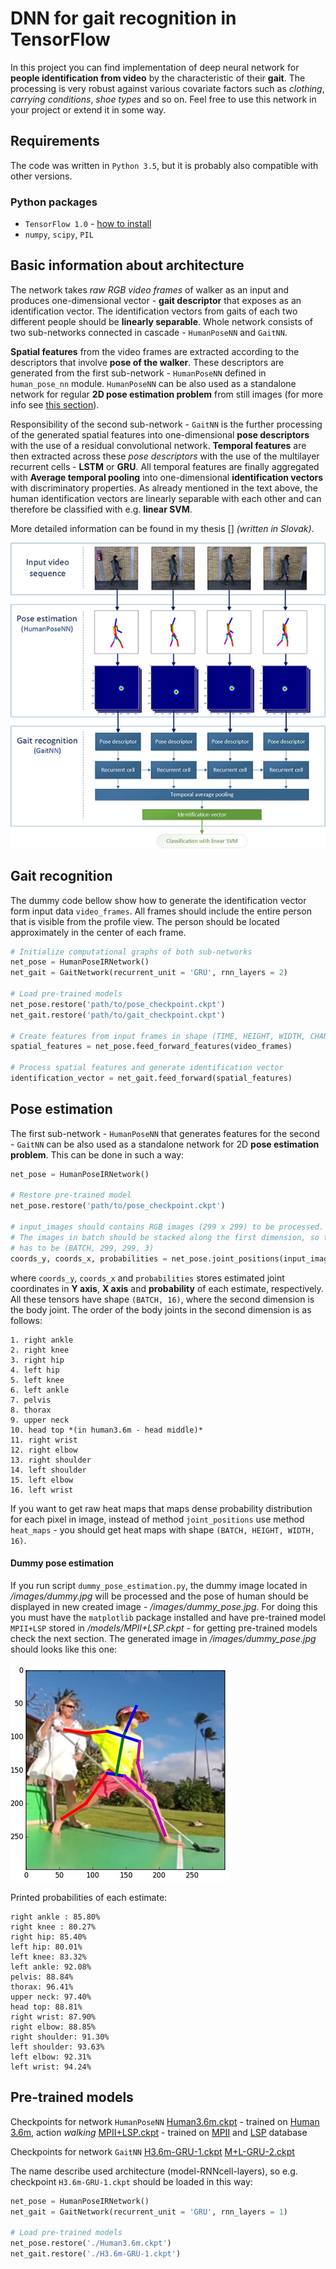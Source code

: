 # DNN for gait recognition in TensorFlow

In this project you can find implementation of deep neural network for **people identification from video** by the characteristic of their **gait**. The processing is very robust against various covariate factors such as *clothing*, *carrying conditions*, *shoe types* and so on. Feel free to use this network in your project or extend it in some way.

## Requirements

The code was written in `Python 3.5`, but it is probably also compatible with other versions. 

### Python packages

- `TensorFlow 1.0` - [how to install](https://www.tensorflow.org/install/)
- `numpy`, `scipy`, `PIL`

## Basic information about architecture

The network takes *raw RGB video frames* of walker as an input and produces one-dimensional vector - **gait descriptor** that exposes as an identification vector. The identification vectors from gaits of each two different people should be **linearly separable**. Whole network consists of two sub-networks connected in cascade - `HumanPoseNN` and `GaitNN`.

**Spatial features** from the video frames are extracted according to the descriptors that involve **pose of the walker**. These descriptors are generated from the first sub-network - `HumanPoseNN` defined in `human_pose_nn` module. `HumanPoseNN` can be also used as a standalone network for regular **2D pose estimation problem** from still images (for more info see [this section](#pose-estimation)).

Responsibility of the second sub-network - `GaitNN` is the further processing of the generated spatial features into one-dimensional **pose descriptors** with the use of a residual convolutional network. **Temporal features** are then extracted across these *pose descriptors* with the use of the multilayer recurrent cells - **LSTM** or **GRU**. All temporal features are finally aggregated with **Average temporal pooling** into one-dimensional **identification vectors** with discriminatory properties. As already mentioned in the text above, the human identification vectors are linearly separable with each other and can therefore be classified with e.g. **linear SVM**.

More detailed information can be found in my thesis [] *(written in Slovak)*. 

![Architecture](images/architecture.jpg)

## Gait recognition

The dummy code bellow show how to generate the identification vector form input data `video_frames`. All frames should include the entire person that is visible from the profile view. The person should be located approximately in the center of each frame. 

```python
# Initialize computational graphs of both sub-networks
net_pose = HumanPoseIRNetwork()
net_gait = GaitNetwork(recurrent_unit = 'GRU', rnn_layers = 2)

# Load pre-trained models
net_pose.restore('path/to/pose_checkpoint.ckpt')
net_gait.restore('path/to/gait_checkpoint.ckpt')

# Create features from input frames in shape (TIME, HEIGHT, WIDTH, CHANNELS) 
spatial_features = net_pose.feed_forward_features(video_frames)

# Process spatial features and generate identification vector 
identification_vector = net_gait.feed_forward(spatial_features)
```

<!--e.g. in [this work](https://arxiv.org/abs/1403.6950).-->

## Pose estimation

The first sub-network - `HumanPoseNN` that generates features for the second - `GaitNN` can be also used as a standalone network for 2D **pose estimation problem**. This can be done in such a way:

```python
net_pose = HumanPoseIRNetwork()

# Restore pre-trained model
net_pose.restore('path/to/pose_checkpoint.ckpt')

# input_images should contains RGB images (299 x 299) to be processed.
# The images in batch should be stacked along the first dimension, so the shape of input_images 
# has to be (BATCH, 299, 299, 3)
coords_y, coords_x, probabilities = net_pose.joint_positions(input_images)
```
where `coords_y`, `coords_x` and `probabilities` stores estimated joint coordinates in **Y axis**, **X axis** and **probability** of each estimate, respectively. All these tensors have shape `(BATCH, 16)`, where the second dimension is the body joint. The order of the body joints in the second dimension is as follows:

```
1. right ankle 
2. right knee 
3. right hip
4. left hip
5. left knee
6. left ankle
7. pelvis
8. thorax
9. upper neck
10. head top *(in human3.6m - head middle)*
11. right wrist
12. right elbow
13. right shoulder
14. left shoulder
15. left elbow
16. left wrist
```

If you want to get raw heat maps that maps dense probability distribution for each pixel in image, instead of method `joint_positions` use method `heat_maps` - you should get heat maps with shape `(BATCH, HEIGHT, WIDTH, 16)`. 

#### Dummy pose estimation

If you run script `dummy_pose_estimation.py`, the dummy image located in */images/dummy.jpg* will be processed and the pose of human should be displayed in new created image - */images/dummy_pose.jpg*. For doing this you must have the `matplotlib` package installed and have pre-trained model `MPII+LSP` stored in */models/MPII+LSP.ckpt* - for getting pre-trained models check the next section. The generated image in */images/dummy_pose.jpg* should looks like this one:

![Dummy_pose](images/dummy_pose_gt.jpg)

Printed probabilities of each estimate:

```
right ankle : 85.80%
right knee : 80.27%
right hip: 85.40%
left hip: 80.01%
left knee: 83.32%
left ankle: 92.08%
pelvis: 88.84%
thorax: 96.41%
upper neck: 97.40%
head top: 88.81%
right wrist: 87.90%
right elbow: 88.85%
right shoulder: 91.30%
left shoulder: 93.63%
left elbow: 92.31%
left wrist: 94.24%
```

## Pre-trained models

Checkpoints for network `HumanPoseNN`
[Human3.6m.ckpt](http://www.st.fmph.uniba.sk/~margeta2/models/Human3.6m.ckpt) - trained on [Human 3.6m](http://vision.imar.ro/human3.6m/description.php), action *walking* 
[MPII+LSP.ckpt](http://www.st.fmph.uniba.sk/~margeta2/models/MPII+LSP.ckpt) - trained on [MPII](http://human-pose.mpi-inf.mpg.de) and [LSP](http://www.comp.leeds.ac.uk/mat4saj/lsp.html) database

Checkpoints for network `GaitNN`
[H3.6m-GRU-1.ckpt](http://www.st.fmph.uniba.sk/~margeta2/models/H3.6m-GRU-1.ckpt)
[M+L-GRU-2.ckpt](http://www.st.fmph.uniba.sk/~margeta2/models/M+L-GRU-2.ckpt)

The name describe used architecture (model-RNNcell-layers), so e.g. checkpoint `H3.6m-GRU-1.ckpt` should be loaded in this way:
```python
net_pose = HumanPoseIRNetwork()
net_gait = GaitNetwork(recurrent_unit = 'GRU', rnn_layers = 1)

# Load pre-trained models
net_pose.restore('./Human3.6m.ckpt')
net_gait.restore('./H3.6m-GRU-1.ckpt')
```
